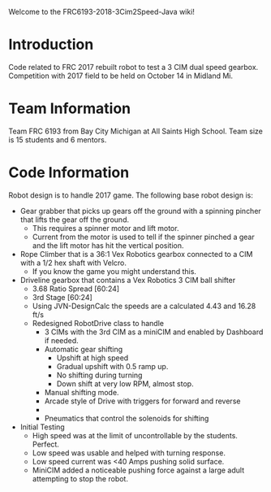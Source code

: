  Welcome to the FRC6193-2018-3Cim2Speed-Java wiki!
# Introduction
Code related to FRC 2017 rebuilt robot to test a 3 CIM dual speed gearbox. Competition with 2017 field to be held on October 14 in Midland Mi.
# Team Information
Team FRC 6193 from Bay City Michigan at All Saints High School. Team size is 15 students and 6 mentors.
# Code Information
Robot design is to handle 2017 game. The following base robot design is:
* Gear grabber that picks up gears off the ground with a spinning pincher that lifts the gear off the ground.
    * This requires a spinner motor and lift motor.
    * Current from the motor is used to tell if the spinner pinched a gear and the lift motor has hit the vertical position.
* Rope Climber that is a 36:1 Vex Robotics gearbox connected to a CIM with a 1/2 hex shaft with Velcro.
    * If you know the game you might understand this.
* Driveline gearbox that contains a Vex Robotics 3 CIM ball shifter
    * 3.68 Ratio Spread [60:24]
    * 3rd Stage [60:24]
    * Using JVN-DesignCalc the speeds are a calculated 4.43 and 16.28 ft/s
    * Redesigned RobotDrive class to handle
        * 3 CIMs with the 3rd CIM as a miniCIM and enabled by Dashboard if needed.
        * Automatic gear shifting
            - Upshift at high speed
            - Gradual upshift with 0.5 ramp up.
            - No shifting during turning
            - Down shift at very low RPM, almost stop.
        * Manual shifting mode.
        * Arcade style of Drive with triggers for forward and reverse
        * 
        * Pneumatics that control the solenoids for shifting 
* Initial Testing
    * High speed was at the limit of uncontrollable by the students. Perfect.
    * Low speed was usable and helped with turning response.
    * Low speed current was <40 Amps pushing solid surface.
    * MiniCIM added a noticeable pushing force against a large adult attempting to stop the robot.



